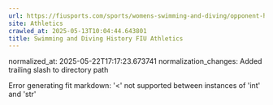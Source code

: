 ```yaml
---
url: https://fiusports.com/sports/womens-swimming-and-diving/opponent-history/ncaa/314/
site: Athletics
crawled_at: 2025-05-13T10:04:44.643801
title: Swimming and Diving History FIU Athletics
---
```

normalized_at: 2025-05-22T17:17:23.673741
normalization_changes: Added trailing slash to directory path

Error generating fit markdown: '<' not supported between instances of 'int' and 'str'